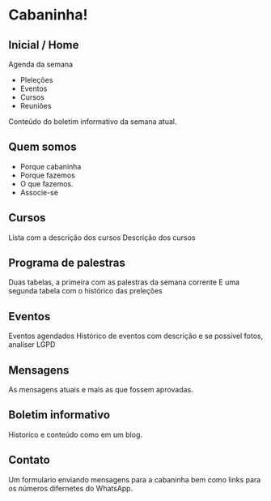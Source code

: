 # Cabaninha!

## Inicial / Home

Agenda da semana
* Pleleções
* Eventos
* Cursos
* Reuniões

Conteúdo do boletim informativo da semana atual.

## Quem somos

* Porque cabaninha
* Porque fazemos
* O que fazemos.
* Associe-se

## Cursos

Lista com a descrição dos cursos
Descrição dos cursos

## Programa de palestras

Duas tabelas, a primeira com as palestras da semana corrente
E uma segunda tabela com o histórico das preleções

## Eventos

Eventos agendados
Histórico de eventos com descrição e se possível fotos, analiser LGPD

## Mensagens

As mensagens atuais e mais as que fossem aprovadas.

## Boletim informativo

Historico e conteúdo como em um blog.

## Contato

Um formulario enviando mensagens para a cabaninha bem como links para os números difernetes do WhatsApp.


